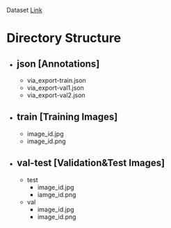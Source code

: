 Dataset [Link]()
# Directory Structure
- ## json [Annotations]
  - via_export-train.json
  - via_export-val1.json
  - via_export-val2.json
- ## train [Training Images]
  - image_id.jpg
  - image_id.png
- ## val-test [Validation&Test Images]
  - test
    - image_id.jpg
    - iamge_id.png  
  - val
    - image_id.jpg
    - image_id.png  
